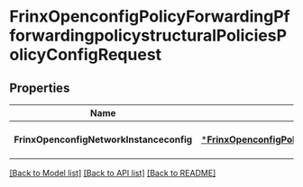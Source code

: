 # FrinxOpenconfigPolicyForwardingPfforwardingpolicystructuralPoliciesPolicyConfigRequest

## Properties
Name | Type | Description | Notes
------------ | ------------- | ------------- | -------------
**FrinxOpenconfigNetworkInstanceconfig** | [***FrinxOpenconfigPolicyForwardingPfforwardingpolicystructuralPoliciesPolicyConfig**](frinx.openconfig.policy.forwarding.pfforwardingpolicystructural.policies.policy.Config.md) |  | [optional] [default to null]

[[Back to Model list]](../README.md#documentation-for-models) [[Back to API list]](../README.md#documentation-for-api-endpoints) [[Back to README]](../README.md)


